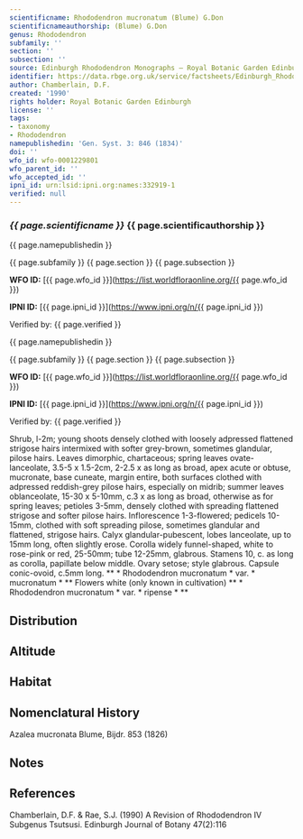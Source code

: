 ```yaml
---
scientificname: Rhododendron mucronatum (Blume) G.Don
scientificnameauthorship: (Blume) G.Don
genus: Rhododendron
subfamily: ''
section: ''
subsection: ''
source: Edinburgh Rhododendron Monographs – Royal Botanic Garden Edinburgh
identifier: https://data.rbge.org.uk/service/factsheets/Edinburgh_Rhododendron_Monographs.xhtml
author: Chamberlain, D.F.
created: '1990'
rights holder: Royal Botanic Garden Edinburgh
license: ''
tags:
- taxonomy
- Rhododendron
namepublishedin: 'Gen. Syst. 3: 846 (1834)'
doi: ''
wfo_id: wfo-0001229801
wfo_parent_id: ''
wfo_accepted_id: ''
ipni_id: urn:lsid:ipni.org:names:332919-1
verified: null
---
```

### _{{ page.scientificname }}_ {{ page.scientificauthorship }}
 {{ page.namepublishedin }}

{{ page.subfamily }} {{ page.section }} {{ page.subsection }}

**WFO ID:** [{{ page.wfo_id }}](https://list.worldfloraonline.org/{{ page.wfo_id }})

**IPNI ID:** [{{ page.ipni_id }}](https://www.ipni.org/n/{{ page.ipni_id }})

Verified by: {{ page.verified }}

 {{ page.namepublishedin }}

{{ page.subfamily }} {{ page.section }} {{ page.subsection }}

**WFO ID:** [{{ page.wfo_id }}](https://list.worldfloraonline.org/{{ page.wfo_id }})

**IPNI ID:** [{{ page.ipni_id }}](https://www.ipni.org/n/{{ page.ipni_id }})

Verified by: {{ page.verified }}



Shrub, l-2m; young shoots densely clothed with loosely adpressed flattened strigose hairs intermixed with softer grey-brown, sometimes glandular, pilose hairs. Leaves dimorphic, chartaceous; spring leaves ovate-lanceolate, 3.5-5 x 1.5-2cm, 2-2.5 x as long as broad, apex acute or obtuse, mucronate, base cuneate, margin entire, both surfaces clothed with adpressed reddish-grey pilose hairs, especially on midrib; summer leaves oblanceolate, 15-30 x 5-10mm, c.3 x as long as broad, otherwise as for spring leaves; petioles 3-5mm, densely clothed with spreading flattened strigose and softer pilose hairs. Inflorescence 1-3-flowered; pedicels 10-15mm, clothed with soft spreading pilose, sometimes glandular and flattened, strigose hairs. Calyx glandular-pubescent, lobes lanceolate, up to 15mm long, often slightly erose. Corolla widely funnel-shaped, white to rose-pink or red, 25-50mm; tube 12-25mm, glabrous. Stamens 10, c. as long as corolla, papillate below middle. Ovary setose; style glabrous. Capsule conic-ovoid, c.5mm long. ** * Rhododendron mucronatum * var. * mucronatum * ** Flowers white (only known in cultivation) ** * Rhododendron mucronatum * var. * ripense * **

## Distribution


## Altitude


## Habitat


## Nomenclatural History
Azalea mucronata Blume, Bijdr. 853 (1826)
                       
## Notes


## References

Chamberlain, D.F. & Rae, S.J. (1990) A Revision of Rhododendron IV Subgenus Tsutsusi. Edinburgh Journal of Botany 47(2):116
